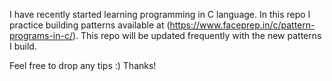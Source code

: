 I have recently started learning programming in C language.
In this repo I practice building patterns available at
(https://www.faceprep.in/c/pattern-programs-in-c/).
This repo will be updated frequently with the new patterns I build.

Feel free to drop any tips :) Thanks!
